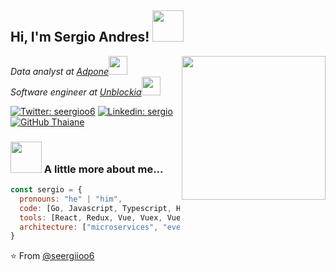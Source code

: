 <h2> Hi, I'm Sergio Andres! <img src="https://media.giphy.com/media/mGcNjsfWAjY5AEZNw6/giphy.gif" width="50"></h2>
<img align='right' src="https://pbs.twimg.com/profile_images/1179761931030282246/__sFHSAB_400x400.jpg" width="230">
<p><em>Data analyst at <a href="https://adpone.com">Adpone</a><img src="https://media.giphy.com/media/fYSnHlufseco8Fh93Z/giphy.gif" width="30"></br>Software engineer at <a href="https://unblockia.com/">Unblockia</a><img src="https://media.giphy.com/media/WUlplcMpOCEmTGBtBW/giphy.gif" width="30"> 
</em></p>

[![Twitter: seergioo6](https://img.shields.io/twitter/follow/seergioo6?style=social)](https://twitter.com/seergioo6)
[![Linkedin: sergio](https://img.shields.io/badge/-sergio-blue?style=flat-square&logo=Linkedin&logoColor=white&link=https://www.linkedin.com/in/sergio-andres-ruiz-078b37aa/)](https://www.linkedin.com/in/sergio-andres-ruiz-078b37aa/)
[![GitHub Thaiane](https://img.shields.io/github/followers/seergiioo6?label=follow&style=social)](https://github.com/seergiioo6)


### <img src="https://media.giphy.com/media/VgCDAzcKvsR6OM0uWg/giphy.gif" width="50"> A little more about me...  

```js
const sergio = {
  pronouns: "he" | "him",
  code: [Go, Javascript, Typescript, HTML, CSS],
  tools: [React, Redux, Vue, Vuex, Vuetify, Node, Jest, Docker],
  architecture: ["microservices", "event-driven", "design system pattern"],
}
```

⭐️ From [@seergiioo6](https://github.com/seergiioo6)
